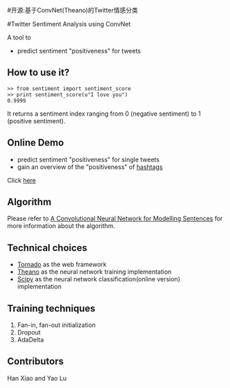 #开源:基于ConvNet(Theano)的Twitter情感分类

#Twitter Sentiment Analysis using ConvNet

A tool to 

- predict sentiment "positiveness" for tweets


## How to use it?

```
>> from sentiment import sentiment_score
>> print sentiment_score(u"I love you")
0.9999
```

It returns a sentiment index ranging from 0 (negative sentiment) to 1 (positive sentiment). 

## Online Demo

- predict sentiment "positiveness" for single tweets
- gain an overview of the "positiveness" of [hashtags](https://support.twitter.com/articles/49309-using-hashtags-on-twitter#)


Click [here](https://twitter-sentiment-cnn.herokuapp.com/)

## Algorithm


Please refer to [A Convolutional Neural Network for Modelling Sentences](http://nal.co/papers/Kalchbrenner_DCNN_ACL14) for more information about the algorithm.

## Technical choices

- [Tornado](http://www.tornadoweb.org/en/stable/) as the web framework
- [Theano](http://deeplearning.net/software/theano/) as the neural network training implementation
- [Scipy](http://www.scipy.org/) as the neural network classification(online version) implementation

## Training techniques

1. Fan-in, fan-out initialization
2. Dropout
3. AdaDelta

## Contributors
Han Xiao and Yao Lu
